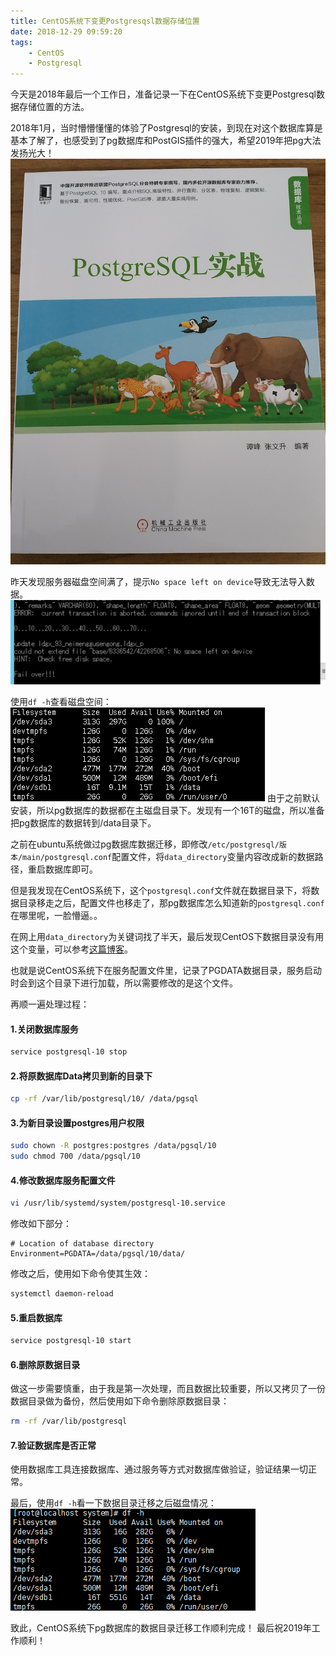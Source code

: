 ```yaml
---
title: CentOS系统下变更Postgresqsl数据存储位置
date: 2018-12-29 09:59:20
tags: 
	- CentOS
	- Postgresql
---
```


今天是2018年最后一个工作日，准备记录一下在CentOS系统下变更Postgresql数据存储位置的方法。

2018年1月，当时懵懵懂懂的体验了Postgresql的安装，到现在对这个数据库算是基本了解了，也感受到了pg数据库和PostGIS插件的强大，希望2019年把pg大法发扬光大！
![pg大法好](centospostgresqlpgdata/1.png)

昨天发现服务器磁盘空间满了，提示`No space left on device`导致无法导入数据。
![磁盘空间不足](centospostgresqlpgdata/2.png)

使用`df -h`查看磁盘空间：
![查看磁盘空间](centospostgresqlpgdata/3.png)
由于之前默认安装，所以pg数据库的数据都在主磁盘目录下。发现有一个16T的磁盘，所以准备把pg数据库的数据转到/data目录下。

之前在ubuntu系统做过pg数据库数据迁移，即修改`/etc/postgresql/版本/main/postgresql.conf`配置文件，将`data_directory`变量内容改成新的数据路径，重启数据库即可。

但是我发现在CentOS系统下，这个`postgresql.conf`文件就在数据目录下，将数据目录移走之后，配置文件也移走了，那pg数据库怎么知道新的`postgresql.conf`在哪里呢，一脸懵逼。。

在网上用`data_directory`为关键词找了半天，最后发现CentOS下数据目录没有用这个变量，可以参考[这篇博客](https://blog.csdn.net/wk1134314305/article/details/79054248)。

也就是说CentOS系统下在服务配置文件里，记录了PGDATA数据目录，服务启动时会到这个目录下进行加载，所以需要修改的是这个文件。

再顺一遍处理过程：

#### 1.关闭数据库服务
```bash
service postgresql-10 stop
```

#### 2.将原数据库Data拷贝到新的目录下
```bash
cp -rf /var/lib/postgresql/10/ /data/pgsql
```

#### 3.为新目录设置postgres用户权限
```bash
sudo chown -R postgres:postgres /data/pgsql/10
sudo chmod 700 /data/pgsql/10
```

#### 4.修改数据库服务配置文件
```bash
vi /usr/lib/systemd/system/postgresql-10.service
```
修改如下部分：
```config
# Location of database directory
Environment=PGDATA=/data/pgsql/10/data/
```
修改之后，使用如下命令使其生效：
```bash
systemctl daemon-reload
```

#### 5.重启数据库
```bash
service postgresql-10 start
```

#### 6.删除原数据目录
做这一步需要慎重，由于我是第一次处理，而且数据比较重要，所以又拷贝了一份数据目录做为备份，然后使用如下命令删除原数据目录：
```bash
rm -rf /var/lib/postgresql
```

#### 7.验证数据库是否正常
使用数据库工具连接数据库、通过服务等方式对数据库做验证，验证结果一切正常。

最后，使用`df -h`看一下数据目录迁移之后磁盘情况：
![查看磁盘空间](centospostgresqlpgdata/4.png)

致此，CentOS系统下pg数据库的数据目录迁移工作顺利完成！
最后祝2019年工作顺利！
